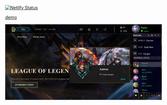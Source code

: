 [![Netlify Status](https://api.netlify.com/api/v1/badges/9d719005-6868-4789-bb12-4cf74ccb2720/deploy-status)](https://app.netlify.com/sites/league-of-legend/deploys)

[demo](https://league-of-legend.netlify.app/)

<img src="public/assets/screenshots/preview.jpg" />